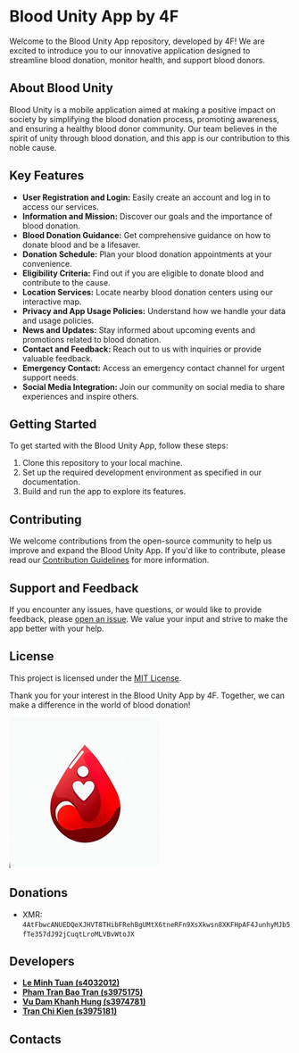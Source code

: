 # Blood Unity App by 4F

Welcome to the Blood Unity App repository, developed by 4F! We are excited to introduce you to our innovative application designed to streamline blood donation, monitor health, and support blood donors.

## About Blood Unity

Blood Unity is a mobile application aimed at making a positive impact on society by simplifying the blood donation process, promoting awareness, and ensuring a healthy blood donor community. Our team believes in the spirit of unity through blood donation, and this app is our contribution to this noble cause.

## Key Features

- **User Registration and Login:** Easily create an account and log in to access our services.
- **Information and Mission:** Discover our goals and the importance of blood donation.
- **Blood Donation Guidance:** Get comprehensive guidance on how to donate blood and be a lifesaver.
- **Donation Schedule:** Plan your blood donation appointments at your convenience.
- **Eligibility Criteria:** Find out if you are eligible to donate blood and contribute to the cause.
- **Location Services:** Locate nearby blood donation centers using our interactive map.
- **Privacy and App Usage Policies:** Understand how we handle your data and usage policies.
- **News and Updates:** Stay informed about upcoming events and promotions related to blood donation.
- **Contact and Feedback:** Reach out to us with inquiries or provide valuable feedback.
- **Emergency Contact:** Access an emergency contact channel for urgent support needs.
- **Social Media Integration:** Join our community on social media to share experiences and inspire others.

## Getting Started

To get started with the Blood Unity App, follow these steps:

1. Clone this repository to your local machine.
2. Set up the required development environment as specified in our documentation.
3. Build and run the app to explore its features.

## Contributing

We welcome contributions from the open-source community to help us improve and expand the Blood Unity App. If you'd like to contribute, please read our [Contribution Guidelines](CONTRIBUTING.md) for more information.

## Support and Feedback

If you encounter any issues, have questions, or would like to provide feedback, please [open an issue](https://github.com/Knorr2710/4F/issues). We value your input and strive to make the app better with your help.

## License

This project is licensed under the [MIT License](LICENSE.md).

Thank you for your interest in the Blood Unity App by 4F. Together, we can make a difference in the world of blood donation!

![Blood Unity Logo](/logo.png)

## Donations
* XMR: `4AtFbwcANUEDQeXJHVT8THibFRehBgUMtX6tneRFn9XsXkwsn8XKFHpAF4JunhyMJb5fTe357dJ92jCuqtLroMLVBvWtoJX`

## Developers
* **[Le Minh Tuan (s4032012)](https://github.com/Knorr2710)**
* **[Pham Tran Bao Tran (s3975175)](https://github.com/Tracienek)**
* **[Vu Dam Khanh Hung (s3974781)](https://github.com/Knorr2710)**
* **[Tran Chi Kien (s3975181)](https://github.com/Knorr2710)**



## Contacts
